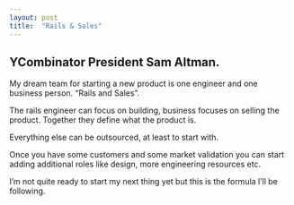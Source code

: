 ```yaml
---
layout: post
title:  "Rails & Sales"
---
```


## YCombinator President Sam Altman.

My dream team for starting a new product is one engineer and one business person. “Rails and Sales”.

The rails engineer can focus on building, business focuses on selling the product. Together they define what the product is.

Everything else can be outsourced, at least to start with.

Once you have some customers and some market validation you can start adding additional roles like design, more engineering resources etc.

I’m not quite ready to start my next thing yet but this is the formula I’ll be following.